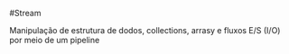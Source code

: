 #Stream

Manipulação de estrutura de dodos, collections, arrasy e fluxos E/S (I/O) por meio de um pipeline